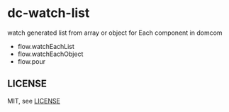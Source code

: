 # dc-watch-list
  watch generated list from array or object for Each component in domcom

  * flow.watchEachList
  * flow.watchEachObject
  * flow.pour

## LICENSE
  MIT, see [LICENSE](https://github.com/taijiweb/dc-watch-list/blob/master/LICENSE)
